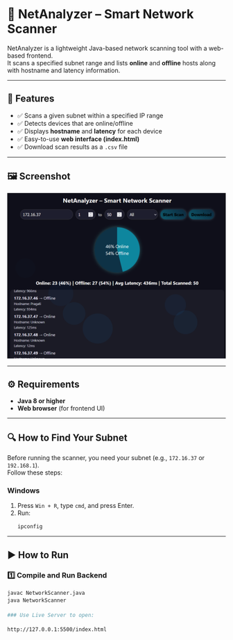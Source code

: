 # 🚀 NetAnalyzer – Smart Network Scanner

NetAnalyzer is a lightweight Java-based network scanning tool with a web-based frontend.  
It scans a specified subnet range and lists **online** and **offline** hosts along with hostname and latency information.

---

## 📌 Features
- ✅ Scans a given subnet within a specified IP range  
- ✅ Detects devices that are online/offline  
- ✅ Displays **hostname** and **latency** for each device  
- ✅ Easy-to-use **web interface (index.html)**  
- ✅ Download scan results as a `.csv` file  

---

## 🖼️ Screenshot
![NetAnalyzer UI](https://github.com/NeelakshiSolanki/Network_Scanner/blob/5bd69fd52030fd40e06e11b587fe717df017affc/Screenshot%202025-08-04%20154020.png)

---

## ⚙️ Requirements
- **Java 8 or higher**  
- **Web browser** (for frontend UI)  

---
## 🔍 How to Find Your Subnet

Before running the scanner, you need your subnet (e.g., `172.16.37` or `192.168.1`).  
Follow these steps:

### **Windows**
1. Press `Win + R`, type `cmd`, and press Enter.  
2. Run:
   ```cmd
   ipconfig 
---------------------------------------------------------------------------------------------------------------------------------------------------------------------

## ▶️ How to Run

### 1️⃣ Compile and Run Backend
```bash
javac NetworkScanner.java
java NetworkScanner

### Use Live Server to open:

http://127.0.0.1:5500/index.html
